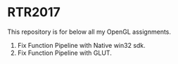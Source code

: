 # RTR2017
This repository is for below all my OpenGL assignments.
1. Fix Function Pipeline with Native win32 sdk.
1. Fix Function Pipeline with GLUT.
